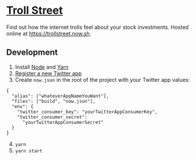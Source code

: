 # [Troll Street](https://trollstreet.now.sh)

Find out how the internet trolls feel about your stock investments. Hosted online at https://trollstreet.now.sh.

## Development

1.  Install [Node](https://nodejs.org/en/) and [Yarn](https://yarnpkg.com/en/docs/install)
2.  [Register a new Twitter app](apps.twitter.com)
3.  Create `now.json` in the root of the project with your Twitter app values:
```
{
  "alias": ["whateverAppNameYouWant"],
  "files": ["build", "now.json"],
  "env": {
    "twitter_consumer_key": "yourTwitterAppConsumerKey",
    "twitter_consumer_secret":
      "yourTwitterAppConsumerSecret"
  }
}
```
4.  `yarn`
5.  `yarn start`
